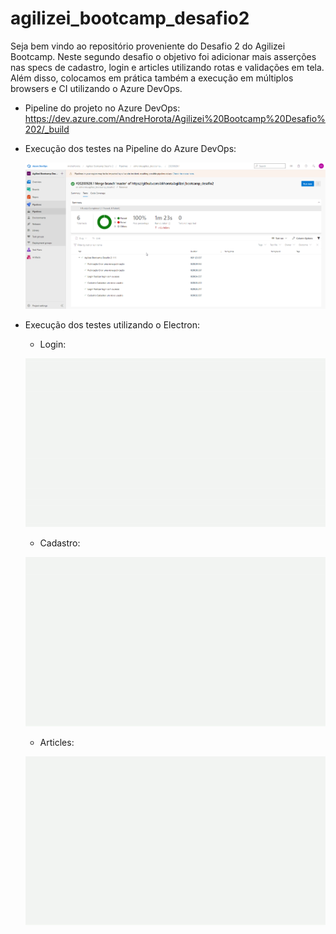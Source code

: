 ﻿# agilizei_bootcamp_desafio2

Seja bem vindo ao repositório proveniente do Desafio 2 do Agilizei Bootcamp. Neste segundo desafio o objetivo foi adicionar mais asserções nas specs de cadastro, login e articles utilizando rotas e validações em tela. Além disso, colocamos em prática também a execução em múltiplos browsers e CI utilizando o Azure DevOps.

  - Pipeline do projeto no Azure DevOps: https://dev.azure.com/AndreHorota/Agilizei%20Bootcamp%20Desafio%202/_build

  - Execução dos testes na Pipeline do Azure DevOps:

    ![](cypress/fixtures/test_results_azure.png)

  - Execução dos testes utilizando o Electron:

    - Login:
    
    ![](cypress/fixtures/login.gif)


    - Cadastro:
    
    ![](cypress/fixtures/cadastro.gif)


    - Articles:
    
    ![](cypress/fixtures/articles.gif)
    
